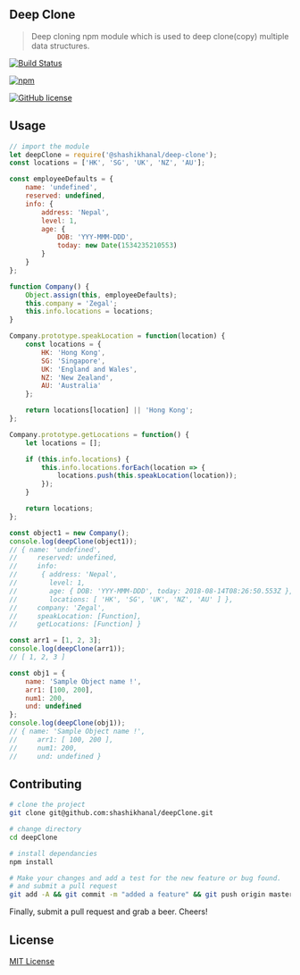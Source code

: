 ## Deep Clone

> Deep cloning npm module which is used to deep clone(copy) multiple data structures.

[![Build Status](https://travis-ci.org/shashikhanal/deepClone.svg?branch=master)](https://travis-ci.org/shashikhanal/deepClone)


[![npm](https://img.shields.io/badge/npm-v2.0.0-blue.svg)](https://www.npmjs.com/package/@shashikhanal/deep-clone)


[![GitHub license](https://img.shields.io/github/license/shashikhanal/deepClone.svg)](https://github.com/shashikhanal/deepClone/blob/master/LICENSE)


## Usage
```js
// import the module
let deepClone = require('@shashikhanal/deep-clone');
const locations = ['HK', 'SG', 'UK', 'NZ', 'AU'];

const employeeDefaults = {
    name: 'undefined',
    reserved: undefined,
    info: {
        address: 'Nepal',
        level: 1,
        age: {
            DOB: 'YYY-MMM-DDD',
            today: new Date(1534235210553)
        }
    }
};

function Company() {
    Object.assign(this, employeeDefaults);
    this.company = 'Zegal';
    this.info.locations = locations;
}

Company.prototype.speakLocation = function(location) {
    const locations = {
        HK: 'Hong Kong',
        SG: 'Singapore',
        UK: 'England and Wales',
        NZ: 'New Zealand',
        AU: 'Australia'
    };

    return locations[location] || 'Hong Kong';
};

Company.prototype.getLocations = function() {
    let locations = [];

    if (this.info.locations) {
        this.info.locations.forEach(location => {
            locations.push(this.speakLocation(location));
        });
    }

    return locations;
};

const object1 = new Company();
console.log(deepClone(object1));
// { name: 'undefined',
//     reserved: undefined,
//     info:
//      { address: 'Nepal',
//        level: 1,
//        age: { DOB: 'YYY-MMM-DDD', today: 2018-08-14T08:26:50.553Z },
//        locations: [ 'HK', 'SG', 'UK', 'NZ', 'AU' ] },
//     company: 'Zegal',
//     speakLocation: [Function],
//     getLocations: [Function] }

const arr1 = [1, 2, 3];
console.log(deepClone(arr1));
// [ 1, 2, 3 ]

const obj1 = {
    name: 'Sample Object name !',
    arr1: [100, 200],
    num1: 200,
    und: undefined
};
console.log(deepClone(obj1));
// { name: 'Sample Object name !',
//     arr1: [ 100, 200 ],
//     num1: 200,
//     und: undefined }

```

## Contributing
``` bash
# clone the project 
git clone git@github.com:shashikhanal/deepClone.git

# change directory
cd deepClone

# install dependancies
npm install

# Make your changes and add a test for the new feature or bug found.
# and submit a pull request
git add -A && git commit -m "added a feature" && git push origin master
```
Finally, submit a pull request and grab a beer. Cheers!

## License

[MIT License](https://opensource.org/licenses/MIT)
